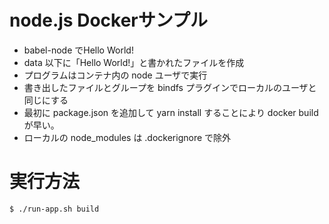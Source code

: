 # node.js Dockerサンプル

* babel-node でHello World!
* data 以下に「Hello World!」と書かれたファイルを作成
* プログラムはコンテナ内の node ユーザで実行
* 書き出したファイルとグループを bindfs プラグインでローカルのユーザと同じにする
* 最初に package.json を追加して yarn install することにより docker build が早い。
* ローカルの node_modules は .dockerignore で除外

# 実行方法

	$ ./run-app.sh build

